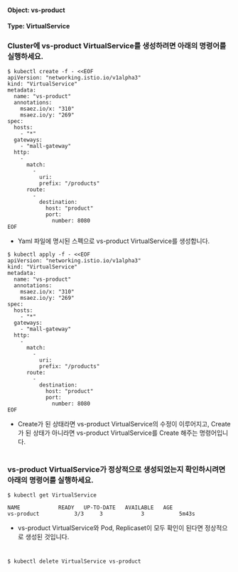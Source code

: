 
#### Object: vs-product
#### Type: VirtualService

### Cluster에 vs-product VirtualService를 생성하려면 아래의 명령어를 실행하세요.

```
$ kubectl create -f - <<EOF 
apiVersion: "networking.istio.io/v1alpha3"
kind: "VirtualService"
metadata: 
  name: "vs-product"
  annotations: 
    msaez.io/x: "310"
    msaez.io/y: "269"
spec: 
  hosts: 
    - "*"
  gateways: 
    - "mall-gateway"
  http: 
    - 
      match: 
        - 
          uri: 
          prefix: "/products"
      route: 
        - 
          destination: 
            host: "product"
            port: 
              number: 8080
EOF
```
- Yaml 파일에 명시된 스펙으로 vs-product VirtualService를 생성합니다.

```
$ kubectl apply -f - <<EOF 
apiVersion: "networking.istio.io/v1alpha3"
kind: "VirtualService"
metadata: 
  name: "vs-product"
  annotations: 
    msaez.io/x: "310"
    msaez.io/y: "269"
spec: 
  hosts: 
    - "*"
  gateways: 
    - "mall-gateway"
  http: 
    - 
      match: 
        - 
          uri: 
          prefix: "/products"
      route: 
        - 
          destination: 
            host: "product"
            port: 
              number: 8080
EOF
```
- Create가 된 상태라면 vs-product VirtualService의 수정이 이루어지고, Create가 된 상태가 아니라면 vs-product VirtualService를 Create 해주는 명령어입니다.  
#

### vs-product VirtualService가 정상적으로 생성되었는지 확인하시려면 아래의 명령어를 실행하세요.

```
$ kubectl get VirtualService

NAME            READY   UP-TO-DATE   AVAILABLE   AGE
vs-product           3/3     3            3           5m43s

```
- vs-product VirtualService와 Pod, Replicaset이 모두 확인이 된다면 정상적으로 생성된 것입니다.
#

```
$ kubectl delete VirtualService vs-product
```
#

